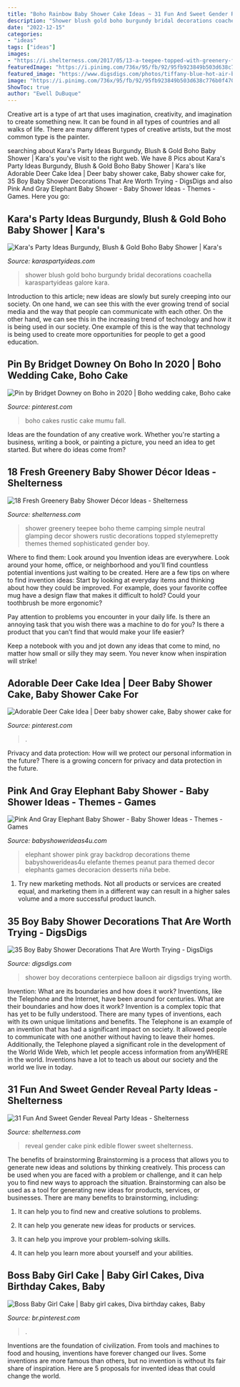```yaml
---
title: "Boho Rainbow Baby Shower Cake Ideas ~ 31 Fun And Sweet Gender Reveal Party Ideas"
description: "Shower blush gold boho burgundy bridal decorations coachella karaspartyideas galore kara"
date: "2022-12-15"
categories:
- "ideas"
tags: ["ideas"]
images:
- "https://i.shelterness.com/2017/05/13-a-teepee-topped-with-greenery-for-a-boho-shower.jpg"
featuredImage: "https://i.pinimg.com/736x/95/fb/92/95fb923849b503d638c776b0f470146b.jpg"
featured_image: "https://www.digsdigs.com/photos/tiffany-blue-hot-air-balloon-centerpiece-for-a-boy-baby-shower.jpg"
image: "https://i.pinimg.com/736x/95/fb/92/95fb923849b503d638c776b0f470146b.jpg"
ShowToc: true
author: "Ewell DuBuque"
---
```



Creative art is a type of art that uses imagination, creativity, and imagination to create something new. It can be found in all types of countries and all walks of life. There are many different types of creative artists, but the most common type is the painter.

	

		
searching about Kara&#039;s Party Ideas Burgundy, Blush &amp; Gold Boho Baby Shower | Kara&#039;s you've visit to the right web. We have 8 Pics about Kara&#039;s Party Ideas Burgundy, Blush &amp; Gold Boho Baby Shower | Kara&#039;s like Adorable Deer Cake Idea | Deer baby shower cake, Baby shower cake for, 35 Boy Baby Shower Decorations That Are Worth Trying - DigsDigs and also Pink And Gray Elephant Baby Shower - Baby Shower Ideas - Themes - Games. Here you go:
		
    
## Kara&#039;s Party Ideas Burgundy, Blush &amp; Gold Boho Baby Shower | Kara&#039;s

<img loading=lazy src="https://karaspartyideas.com/wp-content/uploads/2016/11/Burgundy-Blush-Gold-Boho-Baby-Shower-via-Karas-Party-Ideas-KarasPartyIdeas.com3_.jpeg" onerror="this.onerror=null;this.src='https://tse1.mm.bing.net/th?id=OIP.DNjTbPPs_uPHeeeFx1N8OAHaLH&amp;pid=15.1';" alt="Kara&#039;s Party Ideas Burgundy, Blush &amp; Gold Boho Baby Shower | Kara&#039;s">

_Source: karaspartyideas.com_

>shower blush gold boho burgundy bridal decorations coachella karaspartyideas galore kara. 

	

Introduction to this article; new ideas are slowly but surely creeping into our society. On one hand, we can see this with the ever growing trend of social media and the way that people can communicate with each other. On the other hand, we can see this in the increasing trend of technology and how it is being used in our society. One example of this is the way that technology is being used to create more opportunities for people to get a good education.

    
## Pin By Bridget Downey On Boho In 2020 | Boho Wedding Cake, Boho Cake

<img loading=lazy src="https://i.pinimg.com/736x/ea/f0/37/eaf037addbe8577d716643b64f894171.jpg" onerror="this.onerror=null;this.src='https://tse1.mm.bing.net/th?id=OIP.sUkKZJUS_fajVJzMSPCHfwHaIH&amp;pid=15.1';" alt="Pin by Bridget Downey on Boho in 2020 | Boho wedding cake, Boho cake">

_Source: pinterest.com_

>boho cakes rustic cake mumu fall. 

	

Ideas are the foundation of any creative work. Whether you're starting a business, writing a book, or painting a picture, you need an idea to get started. But where do ideas come from?

    
## 18 Fresh Greenery Baby Shower Décor Ideas - Shelterness

<img loading=lazy src="https://i.shelterness.com/2017/05/13-a-teepee-topped-with-greenery-for-a-boho-shower.jpg" onerror="this.onerror=null;this.src='https://tse2.mm.bing.net/th?id=OIP.z596Rj13_zAqWcpqj7CfCwHaLH&amp;pid=15.1';" alt="18 Fresh Greenery Baby Shower Décor Ideas - Shelterness">

_Source: shelterness.com_

>shower greenery teepee boho theme camping simple neutral glamping decor showers rustic decorations topped stylemepretty themes themed sophisticated gender boy. 

	

Where to find them: Look around you
Invention ideas are everywhere. Look around your home, office, or neighborhood and you’ll find countless potential inventions just waiting to be created. Here are a few tips on where to find invention ideas:
Start by looking at everyday items and thinking about how they could be improved. For example, does your favorite coffee mug have a design flaw that makes it difficult to hold? Could your toothbrush be more ergonomic?

Pay attention to problems you encounter in your daily life. Is there an annoying task that you wish there was a machine to do for you? Is there a product that you can’t find that would make your life easier?

Keep a notebook with you and jot down any ideas that come to mind, no matter how small or silly they may seem. You never know when inspiration will strike!

    
## Adorable Deer Cake Idea | Deer Baby Shower Cake, Baby Shower Cake For

<img loading=lazy src="https://i.pinimg.com/736x/95/fb/92/95fb923849b503d638c776b0f470146b.jpg" onerror="this.onerror=null;this.src='https://tse3.mm.bing.net/th?id=OIP.xm_Vks-xvVoqyZH86MwA8QHaHa&amp;pid=15.1';" alt="Adorable Deer Cake Idea | Deer baby shower cake, Baby shower cake for">

_Source: pinterest.com_

>. 

	

Privacy and data protection: How will we protect our personal information in the future?
There is a growing concern for privacy and data protection in the future.

    
## Pink And Gray Elephant Baby Shower - Baby Shower Ideas - Themes - Games

<img loading=lazy src="http://www.babyshowerideas4u.com/wp-content/uploads/2018/04/Pink-And-Gray-Elephant-Baby-Shower-Desserts-900x666.jpg" onerror="this.onerror=null;this.src='https://tse1.mm.bing.net/th?id=OIP.RJauK6T4ldQpGR1w0be5JgHaFe&amp;pid=15.1';" alt="Pink And Gray Elephant Baby Shower - Baby Shower Ideas - Themes - Games">

_Source: babyshowerideas4u.com_

>elephant shower pink gray backdrop decorations theme babyshowerideas4u elefante themes peanut para themed decor elephants games decoracion desserts niña bebe. 

	

1. Try new marketing methods. Not all products or services are created equal, and marketing them in a different way can result in a higher sales volume and a more successful product launch.

    
## 35 Boy Baby Shower Decorations That Are Worth Trying - DigsDigs

<img loading=lazy src="https://www.digsdigs.com/photos/tiffany-blue-hot-air-balloon-centerpiece-for-a-boy-baby-shower.jpg" onerror="this.onerror=null;this.src='https://tse1.mm.bing.net/th?id=OIP.Ex-IX0h_0zfZWWYzLUtb8QHaLM&amp;pid=15.1';" alt="35 Boy Baby Shower Decorations That Are Worth Trying - DigsDigs">

_Source: digsdigs.com_

>shower boy decorations centerpiece balloon air digsdigs trying worth. 

	

Invention: What are its boundaries and how does it work?
Inventions, like the Telephone and the Internet, have been around for centuries. What are their boundaries and how does it work? Invention is a complex topic that has yet to be fully understood. There are many types of inventions, each with its own unique limitations and benefits. The Telephone is an example of an invention that has had a significant impact on society. It allowed people to communicate with one another without having to leave their homes. Additionally, the Telephone played a significant role in the development of the World Wide Web, which let people access information from anyWHERE in the world. Inventions have a lot to teach us about our society and the world we live in today.

    
## 31 Fun And Sweet Gender Reveal Party Ideas - Shelterness

<img loading=lazy src="https://i.shelterness.com/2016/10/27-pink-and-blue-gender-reveal-cake-with-an-edible-flower.jpg" onerror="this.onerror=null;this.src='https://tse2.mm.bing.net/th?id=OIP.Xy2eOP1lUAyJug2J_x9yYAHaLH&amp;pid=15.1';" alt="31 Fun And Sweet Gender Reveal Party Ideas - Shelterness">

_Source: shelterness.com_

>reveal gender cake pink edible flower sweet shelterness. 

	

The benefits of brainstorming
Brainstorming is a process that allows you to generate new ideas and solutions by thinking creatively. This process can be used when you are faced with a problem or challenge, and it can help you to find new ways to approach the situation. Brainstorming can also be used as a tool for generating new ideas for products, services, or businesses.
There are many benefits to brainstorming, including:

1. It can help you to find new and creative solutions to problems.

2. It can help you generate new ideas for products or services.

3. It can help you improve your problem-solving skills.

4. It can help you learn more about yourself and your abilities.

    
## Boss Baby Girl Cake | Baby Girl Cakes, Diva Birthday Cakes, Baby

<img loading=lazy src="https://i.pinimg.com/736x/b5/b8/c5/b5b8c50c0e5c6bff4e177991b1960982.jpg" onerror="this.onerror=null;this.src='https://tse3.mm.bing.net/th?id=OIP.VDukopRRUWwVh_57BSRphgHaIx&amp;pid=15.1';" alt="Boss Baby Girl Cake | Baby girl cakes, Diva birthday cakes, Baby">

_Source: br.pinterest.com_

>. 

	

Inventions are the foundation of civilization. From tools and machines to food and housing, inventions have forever changed our lives. Some inventions are more famous than others, but no invention is without its fair share of inspiration. Here are 5 proposals for invented ideas that could change the world.

